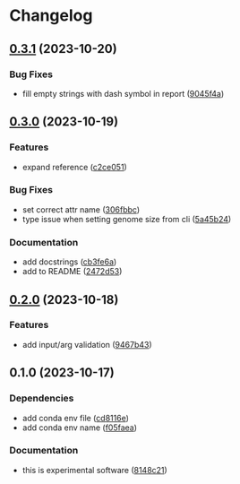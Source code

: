 # Changelog

## [0.3.1](https://github.com/RIVM-bioinformatics/auriclass/compare/v0.3.0...v0.3.1) (2023-10-20)


### Bug Fixes

* fill empty strings with dash symbol in report ([9045f4a](https://github.com/RIVM-bioinformatics/auriclass/commit/9045f4a117de2f70cb5e0326814e3a1308386b19))

## [0.3.0](https://github.com/RIVM-bioinformatics/auriclass/compare/v0.2.0...v0.3.0) (2023-10-19)


### Features

* expand reference ([c2ce051](https://github.com/RIVM-bioinformatics/auriclass/commit/c2ce0512dc912d5b4dec4a78e3f4b9fa3a4de24e))


### Bug Fixes

* set correct attr name ([306fbbc](https://github.com/RIVM-bioinformatics/auriclass/commit/306fbbcdb9fa89eaf050e106a98a72cc57057927))
* type issue when setting genome size from cli ([5a45b24](https://github.com/RIVM-bioinformatics/auriclass/commit/5a45b24b94d4653a6612e3bd04f3794001813a73))


### Documentation

* add docstrings ([cb3fe6a](https://github.com/RIVM-bioinformatics/auriclass/commit/cb3fe6a5cbda1876d850b67abe434e8273f73c30))
* add to README ([2472d53](https://github.com/RIVM-bioinformatics/auriclass/commit/2472d53d249462d27eed6ceaf13054e3db3c3a9e))

## [0.2.0](https://github.com/RIVM-bioinformatics/auriclass/compare/v0.1.0...v0.2.0) (2023-10-18)


### Features

* add input/arg validation ([9467b43](https://github.com/RIVM-bioinformatics/auriclass/commit/9467b43d444bd16a8fc2bc23232dabe646008037))

## 0.1.0 (2023-10-17)


### Dependencies

* add conda env file ([cd8116e](https://github.com/boasvdp/auriclass/commit/cd8116e7350fd20b4c697320f9fa49cf49af12e6))
* add conda env name ([f05faea](https://github.com/boasvdp/auriclass/commit/f05faea2d9fd7a91aeac24a91e9b1da12773a3bc))


### Documentation

* this is experimental software ([8148c21](https://github.com/boasvdp/auriclass/commit/8148c217efc1b3fdc7d2ca3b2a63e64a0781ca3a))
